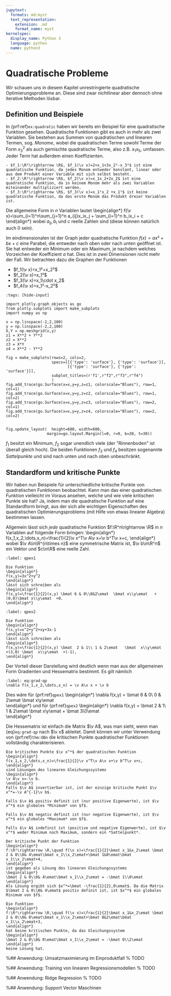 ```yaml
---
jupytext:
  formats: md:myst
  text_representation:
    extension: .md
    format_name: myst
kernelspec:
  display_name: Python 3
  language: python
  name: python3
---
```

# Quadratische Probleme
Wir schauen uns in diesem Kapitel unrestringierte quadratische Optimierungsprobleme an. Diese sind zwar nichtlinear aber dennoch ohne iterative Methoden lösbar. 

## Definition und Beispiele
In {prf:ref}`ex:quadratic` haben wir bereits ein Beispiel für eine quadratische Funktion gesehen. Quadratische Funktionen gibt es auch in mehr als zwei Variablen. Sie bestehen aus Summen von quadratischen und linearen Termen, sog. *Monome*, wobei die quadratischen Terme sowohl Terme der Form $x_3^2$ als auch gemischte quadratische Terme, also z.B. $x_1x_5$, umfassen. Jeder Term hat außerdem einen Koeffizienten. 

```{prf:example} Sind die folgenden Funktionen quadratisch?
- $f_1:\R³\rightarrow \R$, $f_1(\v x)=2+x_1+3x_2²-x_3²$ ist eine quadratische Funktion, da jedes Monom entweder konstant, linear oder aus dem Produkt einer Variable mit sich selbst besteht.
- $f_2:\R²\rightarrow \R$, $f_2(\v x)=x_1x_2+2x_2$ ist eine quadratische Funktion, da in keinem Monom mehr als zwei Variablen miteinander multipliziert werden.
- $f_3:\R²\rightarrow \R$, $f_3(\v x)=x_1²x_2 +x_1²$ ist keine quadratische Funktion, da das erste Monom das Produkt dreier Variablen ist.
```
Die allgemeine Form in $n$ Variablen lautet
\begin{align*}
f(\v x)=\sum_{i=1}^n\sum_{j=1}^n a_{ij}x_ix_j + \sum_{i=1}^n b_ix_i + c
\end{align*}
wobei $a_{ij}, b_i$ und $c$ reelle Zahlen sind (diese können natürlich auch $0$ sein).

Im eindimensionalen ist der Graph jeder quadratische Funktion $f(x)=ax²+bx+c$ eine Parabel, die entweder nach oben oder nach unten geöffnet ist. Sie hat entweder ein Minimum oder ein Maximum, je nachdem welches Vorzeichen der Koeffizient $a$ hat. Dies ist in zwei Dimensionen nicht mehr der Fall. Wir betrachten dazu die Graphen der Funktionen
- $f_1(\v x)=x_1²+x_2²$
- $f_2(\v x)=x_1²$
- $f_3(\v x)=x_1\cdot x_2$
- $f_4(\v x)=x_1²-x_2²$

```{code-cell} ipython3
:tags: [hide-input]

import plotly.graph_objects as go
from plotly.subplots import make_subplots
import numpy as np

x = np.linspace(-2,2,100)
y = np.linspace(-2,2,100)
X,Y = np.meshgrid(x,y)
z1 = X**2 + Y**2
z2 = X**2
z3 = X*Y
z4 = X**2 - Y**2

fig = make_subplots(rows=2, cols=2,
                    specs=[[{'type': 'surface'}, {'type': 'surface'}],
                           [{'type': 'surface'}, {'type': 'surface'}]],
                    subplot_titles=(r'f1',r"f2",r"f3",r"f4")
                    )
fig.add_trace(go.Surface(x=x,y=y,z=z1, colorscale="Blues"), row=1, col=1)
fig.add_trace(go.Surface(x=x,y=y,z=z2, colorscale="Blues"), row=1, col=2)
fig.add_trace(go.Surface(x=x,y=y,z=z3, colorscale="Blues"), row=2, col=1)
fig.add_trace(go.Surface(x=x,y=y,z=z4, colorscale="Blues"), row=2, col=2)


fig.update_layout(  height=600, width=600,
                  margin=go.layout.Margin(l=0, r=0, b=30, t=30))

```
$f_1$ besitzt ein Minimum, $f_2$ sogar unendlich viele (der "Rinnenboden" ist überall gleich hoch). Die beiden Funktionen $f_3$ und $f_4$ besitzen sogenannte *Sattelpunkte* und sind nach unten und nach oben unbeschränkt.


## Standardform und kritische Punkte
Wir haben nun Beispiele für unterschiedliche kritische Punkte von quadratischen Funktionen beobachtet. Kann man das einer quadratischen Funktion vielleicht im Voraus ansehen, welche und wie viele kritischen Punkte sie hat? Ja, indem man die quadratische Funktion auf eine Standardform bringt, aus der sich alle wichtigen Eigenschaften des quadratischen Optimierungsproblems (mit Hilfe von etwas linearer Algebra) bestimmen lassen.

Allgemein lässt sich *jede* quadratische Funktion $f:\R^n\rightarrow \R$ in $n$ Variablen auf folgende Form bringen:
\begin{align*}
f(x_1,x_2,\dots,x_n)=\frac{1}{2}\v x^T\v A\v x+\v b^T\v x+c,
\end{align*}
wobei $\v A\in\R^{n\times n}$ eine symmetrische Matrix ist, $\v b\in\R^n$ ein Vektor und $c\in\R$ eine reelle Zahl. 

```{prf:example} Quadratische Funktion in Standardform I
:label: qpex1

Die Funktion 
\begin{align*}
f(x,y)=3x^2+y^2
\end{align*}
lässt sich schreiben als
\begin{align*}
f(x,y)=\frac{1}{2}(x,y) \bmat 6 & 0\\0&2\emat  \bmat x\\y\emat   + (0,0)\bmat x\\y\emat  +0.
\end{align*}
```
```{prf:example} Quadratische Funktion in Standardform II
:label: qpex2

Die Funktion 
\begin{align*}
f(x,y)=x^2+y^2+xy+3x-1
\end{align*}
lässt sich schreiben als
\begin{align*}
f(x,y)=\frac{1}{2}(x,y) \bmat  2 & 1\\ 1 & 2\emat   \bmat  x\\y\emat  +(3,0) \bmat  x\\y\emat  +(-1),
\end{align*}
```
Der Vorteil dieser Darstellung wird deutlich wenn man aus der allgemeinen Form Gradienten und Hessematrix bestimmt. Es gilt nämlich
```{math}
:label: eq:grad-qp
\nabla f(x_1,x_2,\dots,x_n) = \v A\v x + \v b
```
Dies wäre für {prf:ref}`qpex1`
\begin{align*}
\nabla f(x,y) = \bmat  6 & 0\\ 0 & 2\emat   \bmat  x\\y\emat   
\end{align*}
und für {prf:ref}`qpex2`
\begin{align*}
\nabla f(x,y) = \bmat  2 & 1\\ 1 & 2\emat   \bmat  x\\y\emat  + \bmat  3\\0\emat   
\end{align*}

Die Hessematrix ist einfach die Matrix $\v A$, was man sieht, wenn man {eq}`eq:grad-qp` nach $\v x$ ableitet.
Damit können wir unter Verwendung von {prf:ref}`thm:OBn` die kritischen Punkte quadratischer Funktionen vollständig charakterisieren.
```{prf:theorem} Kritische Punkte quadratischer Funktionen
Die kritischen Punkte $\v x^*$ der quadratischen Funktion
\begin{align*}
f(x_1,x_2,\dots,x_n)=\frac{1}{2}\v x^T\v A\v x+\v b^T\v x+c,
\end{align*}
sind Lösungen des linearen Gleichungssystems
\begin{align*}
\v A\v x=-\v b.
\end{align*}
Falls $\v A$ invertierbar ist, ist der einzige kritische Punkt $\v x^*=-\v A^{-1}\v b$.

Falls $\v A$ positiv definit ist (nur positive Eigenwerte), ist $\v x^*$ ein globales *Minimum* von $f$.

Falls $\v A$ negativ definit ist (nur negative Eigenwerte), ist $\v x^*$ ein globales *Maximum* von $f$.

Falls $\v A$ indefinit ist (positive und negative Eigenwerte), ist $\v x^*$ weder Minimum noch Maximum, sondern ein *Sattelpunkt*.
```

```{prf:example}
Der kritische Punkt der Funktion
\begin{align*}
f:\R²\rightarrow \R,\quad f(\v x)=\frac{1}{2}\bmat x_1&x_2\emat \bmat 2 & 0\\0& 4\emat\bmat x_1\\x_2\emat+\bmat 1&0\emat\bmat x_1\\x_2\emat+4,
\end{align*}
ist gegeben als Lösung des linearen Gleichungssystems
\begin{align*}
\bmat 2 & 0\\0& 4\emat\bmat x_1\\x_2\emat = -\bmat 1\\0\emat
\end{align*}
Als Lösung ergibt sich $x^*=\bmat -\frac{1}{2},0\emat$. Da die Matrix $\bmat 2 & 0\\0& 4\emat$ positiv definit ist, ist $x^*$ ein globales Minimum von $f$.
```

```{prf:example}
Die Funktion
\begin{align*}
f:\R²\rightarrow \R,\quad f(\v x)=\frac{1}{2}\bmat x_1&x_2\emat \bmat 2 & 0\\0& 0\emat\bmat x_1\\x_2\emat+\bmat 0&2\emat\bmat x_1\\x_2\emat+3,
\end{align*}
hat keine kritischen Punkte, da das Gleichungssystem
\begin{align*}
\bmat 2 & 0\\0& 0\emat\bmat x_1\\x_2\emat = -\bmat 0\\2\emat
\end{align*}
keine Lösung hat.
```


%## Anwendung: Umsatzmaximierung im Einproduktfall
% TODO


%## Anwendung: Training von linearen Regressionsmodellen
% TODO


%## Anwendung: Ridge Regression
% TODO


<!-- ## Grundlagen der beschränkten Optimierung


### Gleichungsbeschränkte Optimierung

### Ungleichungsbeschränkte Optimierung
````{prf:example} Aufstellen der KKT-Bedingungen
:label: example:KKT

Gegeben sei das Optimierungsproblem

\begin{align*}
\min_{x,y \in \mathbb{R}} \quad & \frac{1}{2}(x-2)^2+\frac{1}{2}(y-\frac{1}{2})^2 \\
\text{s.t.} \quad & (x+1)^{-1}-y-\frac{1}{4}\geq 0\\
& x\geq 0\\
& y\geq 0
\end{align*}

Wir stellen dafür nun die KKT-Bedingungen auf. Dazu benötigen wir die Lagrange-Funktion, bei der wir für jede Nebenbedingung einen Lagrange-Multiplikator $\mu_i$ einführen:

\begin{align*}
\mathcal{L}(x,y,\mu_1,\mu_2,\mu_3) = \frac{1}{2}(x-2)^2+\frac{1}{2}(y-\frac{1}{2})^2 - \mu_1\left((x+1)^{-1}-y-\frac{1}{4}\right) - \mu_2 x - \mu_3 y
\end{align*}

Nun können wir die KKT-Bedingungen aufstellen. Dies sind die folgenden Gruppen von Gleichungen bzw. Ungleichungen (insgesamt 5 Gleichungen und 6 Ungleichungen):

1. Der Gradient der Lagrange-Funktion nach $x$ und $y$ muss $0$ sein (Stationarität):  
    \begin{align*}
    \frac{\partial \mathcal{L}}{\partial x} &= x-2 + \frac{\mu_1}{(x+1)^2} - \mu_2 = 0\\
    \frac{\partial \mathcal{L}}{\partial y} &= y-\frac{1}{2} + \mu_1 - \mu_3 = 0
    \end{align*}
2. Die Nebenbedingungen müssen erfüllt sein (Zulässigkeit):  
    \begin{align*}
    (x+1)^{-1}-y-\frac{1}{4}&\geq 0\\
    x&\geq 0\\
    y&\geq 0
    \end{align*}  
3. Die Lagrange-Multiplikatoren müssen nicht-negativ sein (Nicht-Negativität):  
    \begin{align*}
    \mu_1 &\geq 0\\
    \mu_2 &\geq 0\\
    \mu_3 &\geq 0
    \end{align*}  
4. Entweder muss die Ungleichungsnebenbedingung gleich $0$ sein oder der zugehörige Lagrange-Multiplikator (Komplementarität):  
    \begin{align*}
    \mu_1\left((x+1)^{-1}-y-\frac{1}{4}\right) &= 0\\
    \mu_2 x &= 0\\
    \mu_3 y &= 0
    \end{align*}

Die Schwierigkeit, einen KKT-Punkt (also einen Punkt, der alle Bedingungen erfüllt) zu finden, liegt darin, dass wir es mit einem System aus Gleichungen und *Ungleichungen* zu tun haben. Wir können nicht einfach die Gleichungen nach $x, y$ und $\mu_1,\mu_2,\mu_3$ auflösen. Stattdessen müssen wir Fallunterscheidungen machen, je nachdem, ob die Ungleichungsnebenbedingungen aktiv sind (d.h. es gilt $=$) oder nicht (d.h. es gilt $>$).

Praktisch müsste man alle $2^3$ Möglichkeiten durchgehen, welche der drei Ungleichungsnebenbedingungen mit Gleichheit erfüllt sind, also *aktiv* sind. Bei den Ungleichungen, die $>0$ sind (die *inaktiven* Ungleichungsnebenbedingungen) muss der zugehörige Lagrange-Multiplikator $0$ sein, damit Komplementarität erfüllt ist. 

Für die aktiven Ungleichungen muss man nun testweise ein Gleichungssystem lösen. Nach der Lösung muss man das Vorzeichen der $\mu_1,\mu_2,\mu_3$ überprüfen: Nur wenn diese nicht negativ sind, ist die Nicht-Negativitätsbedingung der KKT-Bedingungen erfüllt und der so berechnete Punkt ist ein KKT-Punkt. Ist das nicht der Fall, muss eine andere Kombination von aktiven Ungleichungsnebenbedingungen getestet werden.
````
 -->
%## Anwendung: Support Vector Maschinen